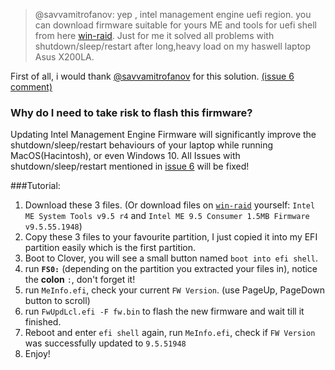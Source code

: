 
> @savvamitrofanov: yep , intel management engine uefi region. you can download firmware suitable for yours ME and tools for uefi shell from here [win-raid](http://www.win-raid.com/t596f39-Intel-Management-Engine-Drivers-Firmware-amp-System-Tools.html).
Just for me it solved all problems with shutdown/sleep/restart after long,heavy load on my haswell laptop Asus X200LA.

First of all, i would thank [@savvamitrofanov](https://github.com/savvamitrofanov) for this solution. [(issue 6 comment)](https://github.com/Kaijun/Acer-V5-573G-Hackintosh/issues/6#issuecomment-225346907)

### Why do I need to take risk to flash this firmware?
Updating Intel Management Engine Firmware will significantly improve the shutdown/sleep/restart behaviours of your laptop while running MacOS(Hacintosh), or even Windows 10. All Issues with shutdown/sleep/restart mentioned in [issue 6](https://github.com/Kaijun/Acer-V5-573G-Hackintosh/issues/6) will be fixed!

###Tutorial:

1. Download these 3 files. (Or download files on [`win-raid`](http://www.win-raid.com/t596f39-Intel-Management-Engine-Drivers-Firmware-amp-System-Tools.html) yourself: `Intel ME System Tools v9.5 r4`  and `Intel ME 9.5 Consumer 1.5MB Firmware v9.5.55.1948`)
2. Copy these 3 files to your favourite partition, I just copied it into my EFI partition easily which is the first partition.
3. Boot to Clover, you will see a small button named `boot into efi shell`.
4. run **`FS0:`** (depending on the partition you extracted your files in), notice the **colon** `:`, don't forget it!
5. run `MeInfo.efi`, check your current `FW Version`. (use PageUp, PageDown button to scroll)
6. run `FwUpdLcl.efi -F fw.bin` to flash the new firmware and wait till it finished.
7. Reboot and enter `efi shell` again, run `MeInfo.efi`, check if `FW Version` was successfully updated to `9.5.51948`
8. Enjoy!
